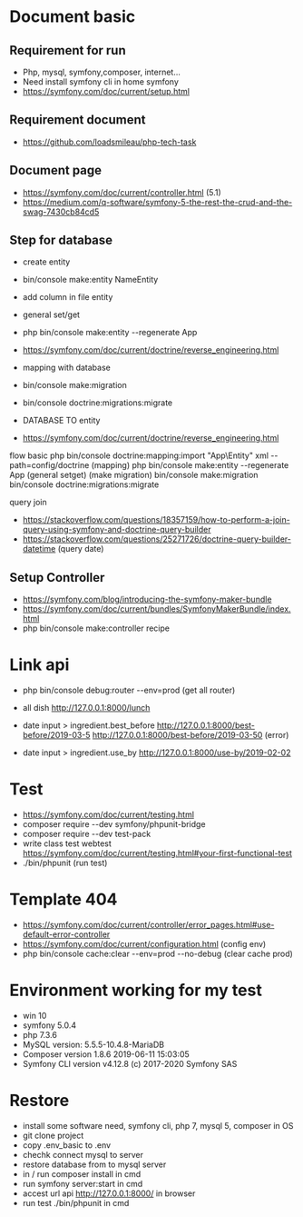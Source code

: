# Document basic


## Requirement for run

- Php, mysql, symfony,composer, internet...
- Need install symfony cli in home symfony
- https://symfony.com/doc/current/setup.html

## Requirement document

- https://github.com/loadsmileau/php-tech-task

## Document page

- https://symfony.com/doc/current/controller.html  (5.1)
- https://medium.com/q-software/symfony-5-the-rest-the-crud-and-the-swag-7430cb84cd5



## Step for database

- create entity
- bin/console make:entity NameEntity


- add column in file entity

- general set/get
- php bin/console make:entity --regenerate App

- https://symfony.com/doc/current/doctrine/reverse_engineering.html



- mapping with database

- bin/console make:migration
- bin/console doctrine:migrations:migrate

- DATABASE TO entity
- https://symfony.com/doc/current/doctrine/reverse_engineering.html

flow basic
php bin/console doctrine:mapping:import "App\Entity" xml --path=config/doctrine   (mapping)
php bin/console make:entity --regenerate App (general setget)
(make migration)
bin/console make:migration
bin/console doctrine:migrations:migrate


query join
- https://stackoverflow.com/questions/18357159/how-to-perform-a-join-query-using-symfony-and-doctrine-query-builder
- https://stackoverflow.com/questions/25271726/doctrine-query-builder-datetime  (query date)


## Setup Controller

- https://symfony.com/blog/introducing-the-symfony-maker-bundle
- https://symfony.com/doc/current/bundles/SymfonyMakerBundle/index.html
- php bin/console make:controller recipe



# Link api

- php bin/console debug:router --env=prod  (get all router)

- all dish
http://127.0.0.1:8000/lunch

- date input > ingredient.best_before
http://127.0.0.1:8000/best-before/2019-03-5
http://127.0.0.1:8000/best-before/2019-03-50 (error)
- date input > ingredient.use_by
http://127.0.0.1:8000/use-by/2019-02-02


# Test

- https://symfony.com/doc/current/testing.html
- composer require --dev symfony/phpunit-bridge
- composer require --dev test-pack
- write class test webtest https://symfony.com/doc/current/testing.html#your-first-functional-test
- ./bin/phpunit  (run test)


# Template 404
- https://symfony.com/doc/current/controller/error_pages.html#use-default-error-controller
- https://symfony.com/doc/current/configuration.html  (config env)
- php bin/console cache:clear --env=prod --no-debug  (clear cache prod)


# Environment working for my test
- win 10
- symfony 5.0.4
- php 7.3.6
- MySQL version: 5.5.5-10.4.8-MariaDB
- Composer version 1.8.6 2019-06-11 15:03:05
- Symfony CLI version v4.12.8 (c) 2017-2020 Symfony SAS


# Restore 
- install some software need, symfony cli, php 7, mysql 5, composer in OS
- git clone project
- copy .env_basic to .env 
- chechk connect mysql to server
- restore database from to mysql server
- in / run composer install in cmd
- run symfony server:start in cmd
- accest url api http://127.0.0.1:8000/ in browser
- run test ./bin/phpunit in cmd